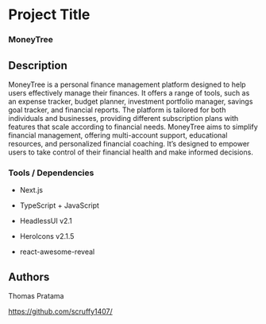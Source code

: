 # Project Title

### MoneyTree

## Description
MoneyTree is a personal finance management platform designed to help users effectively manage their finances. It offers a range of tools, such as an expense tracker, budget planner, investment portfolio manager, savings goal tracker, and financial reports. The platform is tailored for both individuals and businesses, providing different subscription plans with features that scale according to financial needs. MoneyTree aims to simplify financial management, offering multi-account support, educational resources, and personalized financial coaching. It’s designed to empower users to take control of their financial health and make informed decisions.


### Tools / Dependencies
- Next.js
- TypeScript + JavaScript

- HeadlessUI v2.1
- HeroIcons v2.1.5
- react-awesome-reveal



## Authors

Thomas Pratama

https://github.com/scruffy1407/
